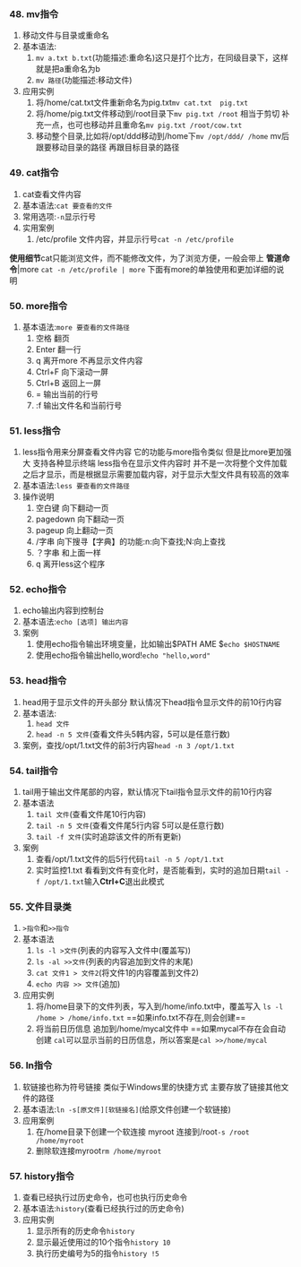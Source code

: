 ### 48. mv指令
1. 移动文件与目录或重命名
2. 基本语法:
    1. `mv a.txt b.txt`(功能描述:重命名)这只是打个比方，在同级目录下，这样就是把a重命名为b
    2. `mv 路径`(功能描述:移动文件)
3. 应用实例
    1. 将/home/cat.txt文件重新命名为pig.txt`mv cat.txt  pig.txt`
    2. 将/home/pig.txt文件移动到/root目录下`mv pig.txt /root`   相当于剪切
        补充一点，也可也移动并且重命名`mv pig.txt /root/cow.txt`
    3. 移动整个目录,比如将/opt/ddd移动到/home下`mv /opt/ddd/ /home` mv后跟要移动目录的路径 再跟目标目录的路径

### 49. cat指令
1. cat查看文件内容
2. 基本语法:`cat 要查看的文件`
3. 常用选项:`-n`显示行号
4. 实用案例
    1. /etc/profile 文件内容，并显示行号`cat -n /etc/profile`

**使用细节**cat只能浏览文件，而不能修改文件，为了浏览方便，一般会带上 **管道命令**|more `cat -n /etc/profile | more` 下面有more的单独使用和更加详细的说明

### 50. more指令
1. 基本语法:`more 要查看的文件路径`
    1. 空格     翻页
    2. Enter    翻一行
    3. q        离开more 不再显示文件内容
    4. Ctrl+F   向下滚动一屏
    5. Ctrl+B   返回上一屏
    6. =        输出当前的行号
    7. :f       输出文件名和当前行号

### 51. less指令
1. less指令用来分屏查看文件内容 它的功能与more指令类似 但是比more更加强大 支持各种显示终端 
    less指令在显示文件内容时 并不是一次将整个文件加载之后才显示，而是根据显示需要加载内容，对于显示大型文件具有较高的效率
2. 基本语法:`less 要查看的文件路径`
3. 操作说明
    1. 空白键   向下翻动一页
    2. pagedown 向下翻动一页
    3. pageup   向上翻动一页
    4. /字串    向下搜寻【字典】的功能:n:向下查找;N:向上查找
    5. ？字串   和上面一样
    6. q        离开less这个程序

### 52. echo指令
1. echo输出内容到控制台
2. 基本语法:`echo [选项] 输出内容`
3. 案例
    1. 使用echo指令输出环境变量，比如输出$PATH AME $`echo $HOSTNAME`
    2. 使用echo指令输出hello,word!`echo "hello,word"`

### 53. head指令
1. head用于显示文件的开头部分 默认情况下head指令显示文件的前10行内容
2. 基本语法:
    1. `head 文件`  
    2. `head -n 5 文件`(查看文件头5韩内容，5可以是任意行数)
3. 案例，查找/opt/1.txt文件的前3行内容`head -n 3 /opt/1.txt`

### 54. tail指令
1. tail用于输出文件尾部的内容，默认情况下tail指令显示文件的前10行内容
2. 基本语法
    1. `tail 文件`(查看文件尾10行内容)
    2. `tail -n 5 文件`(查看文件尾5行内容 5可以是任意行数)
    3. `tail -f 文件`(实时追踪该文件的所有更新)
3. 案例
    1. 查看/opt/1.txt文件的后5行代码`tail -n 5 /opt/1.txt`
    2. 实时监控1.txt 看看到文件有变化时，是否能看到，实时的追加日期`tail -f /opt/1.txt`输入**Ctrl+C**退出此模式

### 55. 文件目录类
1. `>指令`和`>>指令`
2. 基本语法
    1. `ls -l >文件`(列表的内容写入文件中(覆盖写))
    2. `ls -al >>文件`(列表的内容追加到文件的末尾)
    3. `cat 文件1 > 文件2`(将文件1的内容覆盖到文件2)
    4. `echo 内容 >> 文件`(追加)
3. 应用实例
    1. 将/home目录下的文件列表，写入到/home/info.txt中，覆盖写入 `ls -l /home > /home/info.txt` ==如果info.txt不存在,则会创建==
    2. 将当前日历信息 追加到/home/mycal文件中 ==如果mycal不存在会自动创建
        `cal`可以显示当前的日历信息，所以答案是`cal >>/home/mycal`

### 56. ln指令
1. 软链接也称为符号链接 类似于Windows里的快捷方式 主要存放了链接其他文件的路径
2. 基本语法:`ln -s[原文件][软链接名]`(给原文件创建一个软链接)
3. 应用案例
    1. 在/home目录下创建一个软连接 myroot 连接到/root`-s /root /home/myroot`
    2. 删除软连接myroot`rm /home/myroot`

### 57. history指令
1. 查看已经执行过历史命令，也可也执行历史命令
2. 基本语法:`history`(查看已经执行过的历史命令)
3. 应用实例
    1. 显示所有的历史命令`history`
    2. 显示最近使用过的10个指令`history 10`
    3. 执行历史编号为5的指令`history !5`